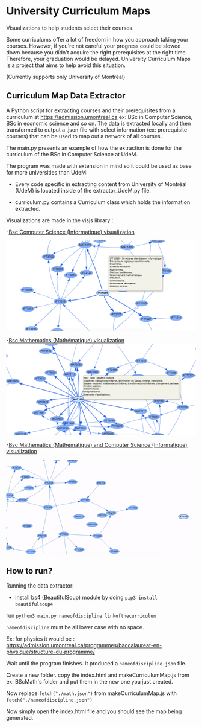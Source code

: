 # University Curriculum Maps
Visualizations to help students select their courses. 

Some curriculums offer a lot of freedom in how you approach taking your courses. However, if you're not careful your progress could be slowed down because you didn't acquire the right prerequisites at the right time. Therefore, your graduation would be delayed. University Curriculum Maps is a project that aims to help avoid this situation.

(Currently supports only University of Montréal)
## Curriculum Map Data Extractor
 
 A Python script for extracting courses and their prerequisites from a curriculum at https://admission.umontreal.ca ex: BSc in Computer Science, BSc in economic science and so on. The data is extracted locally and then transformed to output a .json file with select information (ex: prerequisite courses) that can be used to map out a network of all courses. 


 The main.py presents an example of how the extraction is done for the curriculum of the BSc in Computer Science at UdeM.
 
The program was made with extension in mind so it could be used as base for more universities than UdeM:

- Every code specific in extracting content from University of Montréal (UdeM) is located inside of the extractor_UdeM.py file.

- curriculum.py contains a Curriculum class which holds the information extracted.


Visualizations are made in the visjs library :

-[Bsc Computer Science (Informatique) visualization](https://nassim-saboundji.github.io/UniversityCurriculumMaps/BScInformatique/)

  ![screenshot of the BSc Computer Science](BsInformatiqueScreenshot.png)

-[Bsc Mathematics (Mathématique) visualization](https://nassim-saboundji.github.io/UniversityCurriculumMaps/BScMath/)
  ![screenshot of the BSc Mathematics](BsMathScreenshot.png)

-[Bsc Mathematics (Mathématique) and Computer Science (Informatique) visualization](https://nassim-saboundji.github.io/UniversityCurriculumMaps/BScMath+Info/)

![screenshot of bubble drag](animation.gif)

## How to run?  
Running the data extractor:
 - install bs4 (BeautifulSoup) module by doing `pip3 install beautifulsoup4`

run `python3 main.py nameofdiscipline linkofthecurriculum`

`nameofdiscipline` must be all lower case with no space.

Ex: for physics it would be : https://admission.umontreal.ca/programmes/baccalaureat-en-physique/structure-du-programme/

Wait until the program finishes. It produced a `nameofdiscipline.json`
file.

Create a new folder. copy the index.html and makeCurriculumMap.js from ex: BScMath's folder and put them in the new one you just created.

Now replace `fetch("./math.json")` from makeCurriculumMap.js with 
`fetch("./nameofdiscipline.json")`

Now simply open the index.html file and you should see the map being 
generated.